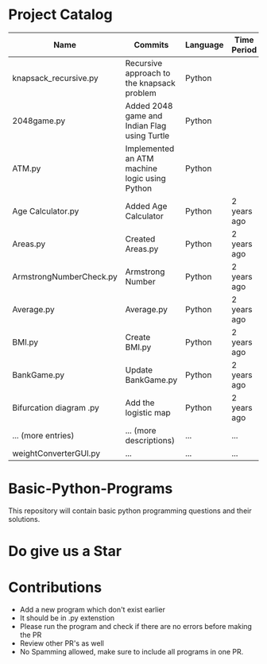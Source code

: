 # Project Catalog

| Name                              | Commits                                         | Language  | Time Period       |
|-----------------------------------|-----------------------------------------------------|-----------|-------------------|
| knapsack_recursive.py             | Recursive approach to the knapsack problem          | Python    |                   |
| 2048game.py                       | Added 2048 game and Indian Flag using Turtle        | Python    |                   |
| ATM.py                            | Implemented an ATM machine logic using Python      | Python    |                   |
| Age Calculator.py                 | Added Age Calculator                                | Python    | 2 years ago       |
| Areas.py                          | Created Areas.py                                    | Python    | 2 years ago       |
| ArmstrongNumberCheck.py           | Armstrong Number                                    | Python    | 2 years ago       |
| Average.py                        | Average.py                                          | Python    | 2 years ago       |
| BMI.py                            | Create BMI.py                                       | Python    | 2 years ago       |
| BankGame.py                       | Update BankGame.py                                  | Python    | 2 years ago       |
| Bifurcation diagram .py           | Add the logistic map                                | Python    | 2 years ago       |
| ... (more entries)                | ... (more descriptions)                             | ...       | ...               |
| weightConverterGUI.py             | ...                                                 | ...       | ...               |





# Basic-Python-Programs
This repository will contain basic python programming questions and their solutions.

# Do give us a Star 

# Contributions

- Add a new program which don't exist earlier
- It should be in .py extenstion
- Please run the program and check if there are no errors before making the PR
- Review other PR's as well
- No Spamming allowed, make sure to include all programs in one PR.

